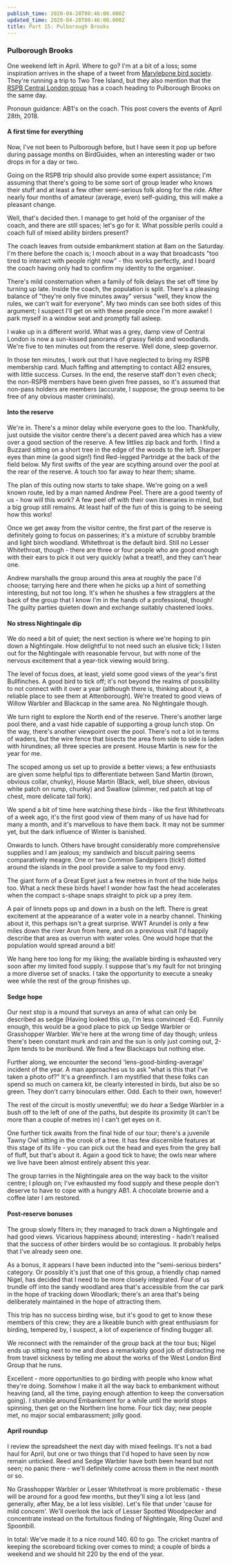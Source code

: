 ```yaml
---
publish_time: 2020-04-28T08:46:00.000Z
updated_time: 2020-04-28T08:46:00.000Z
title: Part 15: Pulborough Brooks
---
```


### Pulborough Brooks

One weekend left in April. Where to go? I'm at a bit of a loss; some
inspiration arrives in the shape of a tweet from [Marylebone bird society](https://twitter.com/BirdsMBS/status/989217565774934016). 
They're running a trip to Two Tree Island, but they also
mention that the [RSPB Central London group](https://ww2.rspb.org.uk/groups/centrallondon) has a coach heading to
Pulborough Brooks on the same day.

Pronoun guidance: AB1's on the coach. This post covers the events of April 
28th, 2018.

#### A first time for everything

Now, I've not been to Pulborough before, but I have seen it pop up
before during passage months on BirdGuides, when an interesting wader
or two drops in for a day or two. 

Going on the RSPB trip should also provide some expert assistance; I'm 
assuming that there's going to be some sort of group leader who knows their 
stuff and at least a few other semi-serious folk along for the ride. After 
nearly four months of amateur (average, even) self-guiding, this will make a 
pleasant change.
 
Well, that's decided then. I manage to get hold of the organiser of the 
coach, and there are still spaces; let's go for it. What possible perils could
a coach full of mixed ability birders present?

The coach leaves from outside embankment station at 8am on the
Saturday. I'm there before the coach is; I mooch about in a way that
broadcasts "too tired to interact with people right now" - this works
perfectly, and I board the coach having only had to confirm my
identity to the organiser.

There's mild consternation when a family of folk delays the set off time by 
turning up late. Inside the coach, the population is split. There's a pleasing 
balance of "they're only five minutes away" versus "well, they know the 
rules, we can't wait for everyone". My two minds can see both sides of this 
argument; I suspect I'll get on with these people once I'm more awake! I park
myself in a window seat and promptly fall asleep.

I wake up in a different world. What was a grey, damp view of Central
London is now a sun-kissed panorama of grassy fields and woodlands. We're 
five to ten minutes out from the reserve. Well done, sleep governor. 

In those ten minutes, I work out that I have neglected to bring my RSPB 
membership card. Much faffing and attempting to contact AB2 ensures, with 
little success. Curses. In the end, the reserve staff don't even 
check; the non-RSPB members have been given free passes, so it's assumed that
non-pass holders are members (accurate, I suppose; the group seems to be free
of any obvious master criminals).

#### Into the reserve

We're in. There's a minor delay while everyone goes to the
loo. Thankfully, just outside the visitor centre there's a decent
paved area which has a view over a good section of the reserve. A few
littlies zip back and forth. I find a Buzzard sitting on a short tree
in the edge of the woods to the left. Sharper eyes than mine (a good
sign!) find Red-legged Partridge at the back of the field below. My
first swifts of the year are scything around over the pool at the
rear of the reserve. A touch too far away to hear them; shame.

The plan of this outing now starts to take shape. We're going on a
well known route, led by a man named Andrew Peel. There are a good twenty of 
us - how will this work? A few peel off with their own itineraries in mind, 
but a big group still remains. At least half of the fun of this is going to 
be seeing how this works!

Once we get away from the visitor centre, the first part of the
reserve is definitely going to focus on passerines; it's a
mixture of scrubby bramble and light birch woodland. Whitethroat is the 
default bird. Still no Lesser Whitethroat, though - there are three or four 
people who are good enough with their ears to pick it out very quickly (what 
a treat!), and they can't hear one.

Andrew marshalls the group around this area at roughly the pace I'd
choose; tarrying here and there when he picks up a hint of something 
interesting, but not too long. It's when he shushes a few stragglers at the 
back of the group that I know I'm in the hands of a professional, though! The
guilty parties quieten down and exchange suitably chastened looks.

#### No stress Nightingale dip

We do need a bit of quiet; the next section is where we're hoping to
pin down a Nightingale. How delightful to not need such an elusive
tick; I listen out for the Nightingale with reasonable fervour, but
with none of the nervous excitement that a year-tick viewing would
bring. 

The level of focus does, at least, yield some good views of the
year's first Bullfinches. A good bird to tick off; it's not beyond the
realms of possibility to not connect with it over a year (although
there is, thinking about it, a reliable place to see them at
Attenborough). We're treated to good views of Willow Warbler and
Blackcap in the same area. No Nightingale though.

We turn right to explore the North end of the reserve. There's another
large pool there, and a vast hide capable of supporting a group lunch
stop. On the way, there's another viewpoint over the pool. There's not
a lot in terms of waders, but the wire fence that bisects the area
from side to side is laden with hirundines; all three species are
present. House Martin is new for the year for me.

The scoped among us set up to provide a better views; a few
enthusiasts are given some helpful tips to differentiate between Sand
Martin (brown, obvious collar, chunky), House Martin (Black, well,
blue sheen, obvious white patch on rump, chunky) and Swallow
(slimmer, red patch at top of chest, more delicate tail fork). 

We spend a bit of time here watching these birds - like the first
Whitethroats of a week ago, it's the first good view of them many of
us have had for many a month, and it's marvellous to have them
back. It may not be summer yet, but the dark influence of Winter is banished.

Onwards to lunch. Others have brought considerably more comprehensive
supplies and I am jealous; my sandwich and biscuit pairing seems 
comparatively meagre. One or two Common Sandpipers (tick!) dotted
around the islands in the pool provide a salve to my food envy.

The giant form of a Great Egret just a few metres in front of the hide
helps too. What a neck these birds have! I wonder how fast the head
accelerates when the compact s-shape snaps straight to pick up a prey
item.
 
A pair of linnets pops up and down in a bush on the left. There
is great excitement at the appearance of a water vole in a nearby
channel. Thinking about it, this perhaps isn't a great surprise. WWT
Arundel is only a few miles down the river Arun from here, and on a previous 
visit I'd happily describe that area as overrun with water voles. One would 
hope that the population would spread around a bit!

We hang here too long for my liking; the available birding is
exhausted very soon after my limited food supply. I suppose
that's my fault for not bringing a more diverse set of snacks. I take
the opportunity to execute a sneaky wee while the rest of the group
finishes up.

#### Sedge hope

Our next stop is a mound that surveys an area of what can only be
described as sedge (Having looked this up, I'm less convinced -Ed). Funnily 
enough, this would be a good place to pick up Sedge Warbler or Grasshopper 
Warbler. We're here at the wrong time of day though; unless there's been 
constant murk and rain and the sun is only just coming out, 2-3pm tends 
to be moribund. We find a few Blackcaps but nothing else.

Further along, we encounter the second 'lens-good-birding-average'
incident of the year. A man approaches us to ask "what is this that I've 
taken a photo of?" It's a greenfinch. I am mystified that these folks can 
spend so much on camera kit, be clearly interested in birds, but also be so 
green. They don't carry binoculars either. Odd. Each to their own, however!

The rest of the circuit is mostly uneventful; we do _hear_ a Sedge
Warbler in a bush off to the left of one of the paths, but despite its
proximity (it can't be more than a couple of metres in) I can't get eyes on
it.

One further tick awaits from the final hide of our tour; there's a
juvenile Tawny Owl sitting in the crook of a tree. It has few
discernible features at this stage of its life - you can pick out the
head and eyes from the grey ball of fluff, but that's about it. Again a good 
tick to have; the owls near where we live have been almost entirely absent 
this year.

The group tarries in the Nightingale area on the way back to the
visitor centre; I plough on; I've exhausted my food supply and these
people don't deserve to have to cope with a hungry AB1. A chocolate brownie 
and a coffee later I am restored.

#### Post-reserve bonuses

The group slowly filters in; they managed to track down a Nightingale
and had good views. Vicarious happiness abound; interesting - hadn't
realised that the success of other birders would be so contagious. It
probably helps that I've already seen one. 

As a bonus, it appears I have been inducted into the "semi-serious birders" 
category. Or possibly it's just that one of this group, a friendly chap named
Nigel, has decided that I need to be more closely integrated. Four of us 
trundle off into the sandy woodland area that's accessible from the car park 
in the hope of tracking down Woodlark; there's an area that's being 
deliberately maintained in the hope of attracting them.

This trip has no success birding wise, but it's good to get to know
these members of this crew; they are a likeable bunch with great
enthusiasm for birding, tempered by, I suspect, a lot of experience of
finding bugger all.

We reconnect with the remainder of the group back at the tour bus;
Nigel ends up sitting next to me and does a remarkably good job of
distracting me from travel sickness by telling me about the works of
the West London Bird Group that he runs. 

Excellent - more opportunities to go birding with people who know what they're
doing. Somehow I make it all the way back to embankment without heaving (and,
all the time, paying enough attention to keep the conversation going). I 
stumble around Embankment for a while until the world stops spinning, then 
get on the Northern line home. Four tick day; new people met, no major 
social embarassment; jolly good.

#### April roundup

I review the spreadsheet the next day with mixed feelings. It's not a
bad haul for April, but one or two things that I'd hoped to have seen
by now remain unticked. Reed and Sedge Warbler have both been heard
but not seen; no panic there - we'll definitely come across them in
the next month or so. 

No Grasshopper Warbler or Lesser Whitethroat is more problematic - these will 
be around for a good few months, but they'll sing a lot less (and generally, 
after May, be a lot less visible). Let's file that under 'cause for mild 
concern'. We'll overlook the lack of Lesser Spotted Woodpecker and 
concentrate instead on the fortuitous finding of Nightingale, Ring Ouzel and 
Spoonbill.

In total: We've made it to a nice round 140. 60 to go. The cricket mantra of 
keeping the scoreboard ticking over comes to mind; a couple of birds a 
weekend and we should hit 220 by the end of the year.